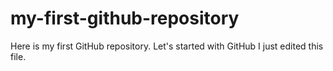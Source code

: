 # my-first-github-repository
Here is my first GitHub repository. Let's started with GitHub
I just edited this file.
